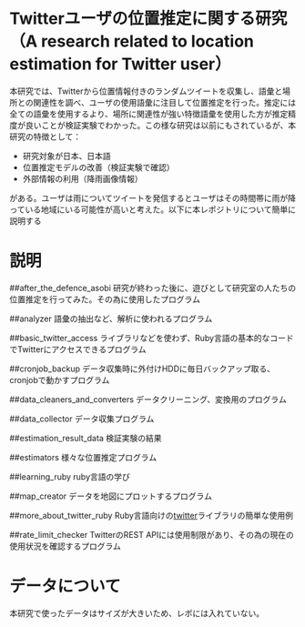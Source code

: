 Twitterユーザの位置推定に関する研究（A research related to location estimation for Twitter user）
==
本研究では、Twitterから位置情報付きのランダムツイートを収集し、語彙と場所との関連性を調べ、ユーザの使用語彙に注目して位置推定を行った。推定には全ての語彙を使用するより、場所に関連性が強い特徴語彙を使用した方が推定精度が良いことが検証実験でわかった。この様な研究は以前にもされているが、本研究の特徴として：
* 研究対象が日本、日本語
* 位置推定モデルの改善（検証実験で確認）
* 外部情報の利用（降雨画像情報）

がある。ユーザは雨についてツイートを発信するとユーザはその時間帯に雨が降っている地域にいる可能性が高いと考えた。以下に本レポジトリについて簡単に説明する

説明
==

##after_the_defence_asobi
研究が終わった後に、遊びとして研究室の人たちの位置推定を行ってみた。その為に使用したプログラム

##analyzer
語彙の抽出など、解析に使われるプログラム

##basic_twitter_access
ライブラリなどを使わず、Ruby言語の基本的なコードでTwitterにアクセスできるプログラム

##cronjob_backup
データ収集時に外付けHDDに毎日バックアップ取る、cronjobで動かすプログラム

##data_cleaners_and_converters
データクリーニング、変換用のプログラム

##data_collector
データ収集プログラム

##estimation_result_data
検証実験の結果

##estimators
様々な位置推定プログラム

##learning_ruby
ruby言語の学び

##map_creator
データを地図にプロットするプログラム

##more_about_twitter_ruby
Ruby言語向けの[twitter](https://github.com/sferik/twitter)ライブラリの簡単な使用例

##rate_limit_checker
TwitterのREST APIには使用制限があり、その為の現在の使用状況を確認するプログラム

データについて
==
本研究で使ったデータはサイズが大きいため、レポには入れていない。





